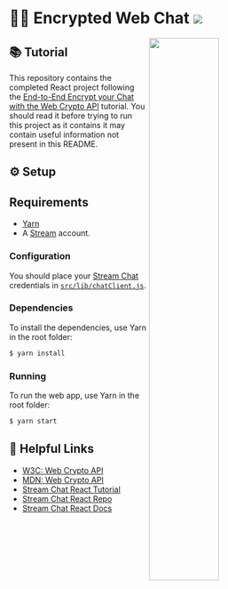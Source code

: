 # 🔐💬 Encrypted Web Chat  [![](https://img.shields.io/twitter/url?url=https%3A%2F%2Fgithub.com%2FGetStream%2Fencrypted-web-chat)](https://twitter.com/intent/tweet?text=Want%20to%20secure%20your%20web%20chat%20app%20with%20the%20Web%20Crypto%20API%3F%20Learn%20how%3A&url=https%3A%2F%2Fgithub.com%2FGetStream%2Fencrypted-web-chat)

<img align="right" src="https://i.imgur.com/lqSXw3K.gif" width="50%" />

## 📚 Tutorial

This repository contains the completed React project following the [End-to-End Encrypt your Chat with the Web Crypto API](https://getstream.io/blog/web-crypto-api-chat/) tutorial. You should read it before trying to run this project as it contains it may contain useful information not present in this README.

## ⚙️ Setup

## Requirements
- [Yarn](https://yarnpkg.com/)
- A [Stream](https://getstream.io/accounts/signup/) account.

### Configuration

You should place your [Stream Chat](https://getstream.io/chat) credentials in [`src/lib/chatClient.js`](src/lib/chatClient.js).

### Dependencies

To install the dependencies, use Yarn in the root folder:

```bash
$ yarn install
```

### Running

To run the web app, use Yarn in the root folder:

```bash
$ yarn start
```

## 🔗 Helpful Links

- [W3C: Web Crypto API](https://getstream.io/blog/build-imessage-clone/)
- [MDN: Web Crypto API](https://developer.mozilla.org/en-US/docs/Web/API/Web_Crypto_API)
- [Stream Chat React Tutorial](https://getstream.io/tutorials/react-chat/)
- [Stream Chat React Repo](https://github.com/GetStream/stream-chat-react/)
- [Stream Chat React Docs](https://getstream.io/chat/docs/introduction/?language=js)

